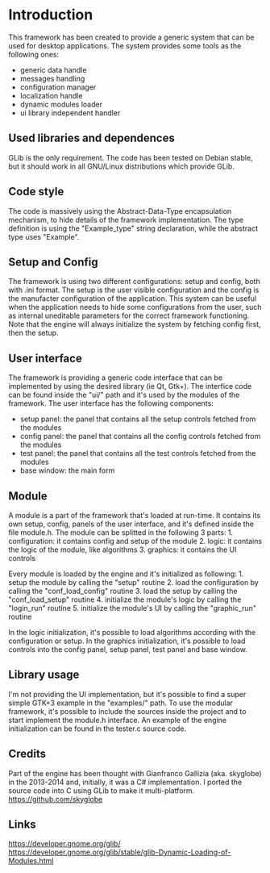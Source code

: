 
# Introduction
This framework has been created to provide a generic system that can be used for desktop applications. 
The system provides some tools as the following ones:
* generic data handle
* messages handling
* configuration manager
* localization handle
* dynamic modules loader
* ui library independent handler

## Used libraries and dependences
GLib is the only requirement. The code has been tested on Debian stable, but it should work in all GNU/Linux
distributions which provide GLib.

## Code style
The code is massively using the Abstract-Data-Type encapsulation mechanism, to hide details of the framework
implementation. The type definition is using the "Example\_type" string declaration, while the abstract type uses "Example".

## Setup and Config
The framework is using two different configurations: setup and config, both with .ini format.
The setup is the user visible configuration and the config is the manufacter configuration of the application.
This system can be useful when the application needs to hide some configurations from the user, such as internal
uneditable parameters for the correct framework functioning.
Note that the engine will always initialize the system by fetching config first, then the setup.

## User interface
The framework is providing a generic code interface that can be implemented by using the desired library (ie Qt, Gtk+).
The interfice code can be found inside the "ui/" path and it's used by the modules of the framework.
The user interface has the following components:
* setup panel: the panel that contains all the setup controls fetched from the modules
* config panel: the panel that contains all the config controls fetched from the modules
* test panel: the panel that contains all the test controls fetched from the modules
* base window: the main form

## Module
A module is a part of the framework that's loaded at run-time. It contains its own setup, config, panels of the user
interface, and it's defined inside the file module.h. The module can be splitted in the following 3 parts:
    1. configuration: it contains config and setup of the module
    2. logic: it contains the logic of the module, like algorithms
    3. graphics: it contains the UI controls

Every module is loaded by the engine and it's initialized as following:
    1. setup the module by calling the "setup" routine
    2. load the configuration by calling the "conf\_load\_config" routine
    3. load the setup by calling the "conf\_load\_setup" routine
    4. initialize the module's logic by calling the "login\_run" routine
    5. initialize the module's UI by calling the "graphic\_run" routine

In the logic initialization, it's possible to load algorithms according with the configuration or setup.
In the graphics initialization, it's possible to load controls into the config panel, setup panel, test panel and base
window.

## Library usage
I'm not providing the UI implementation, but it's possible to find a super simple GTK+3 example in the "examples/" path. 
To use the modular framework, it's possible to include the sources inside the project and to start implement the module.h interface.
An example of the engine initialization can be found in the tester.c source code.

## Credits
Part of the engine has been thought with Gianfranco Gallizia (aka. skyglobe) in the 2013-2014 and, initially, it was a C# implementation. 
I ported the source code into C using GLib to make it multi-platform.
https://github.com/skyglobe

## Links
https://developer.gnome.org/glib/
https://developer.gnome.org/glib/stable/glib-Dynamic-Loading-of-Modules.html
